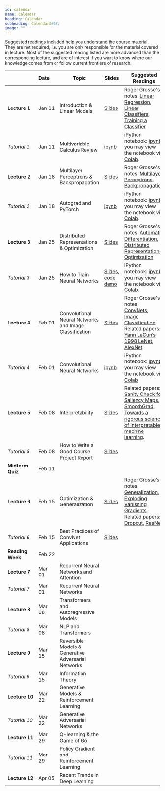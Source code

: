 ```yaml
---
id: calendar
name: Calendar
heading: Calendar
subheading: Calendar&#58;
image: ""
---
```


Suggested readings included help you understand the course material. They are not required, i.e. you are only responsible for the material covered in lecture. Most of the suggested reading listed are more advanced than the corresponding lecture, and are of interest if you want to know where our knowledge comes from or follow current frontiers of research.

|       | Date&nbsp;&nbsp;&nbsp;&nbsp;    | Topic                  | Slides  | Suggested Readings 
|-------|----|------------------------|---------|------------------------------------------
| **Lecture&nbsp;1**| Jan 11 | Introduction & Linear Models | [Slides](assets/slides/lec01.pdf)  | Roger Grosse's notes: [Linear Regression](assets/readings/L01a.pdf), [Linear Classifiers](assets/readings/L01b.pdf), [Training a Classifier](assets/readings/L01c.pdf)
| *Tutorial&nbsp;1* | Jan 11  | Multivariable Calculus Review  | [ipynb](assets/tutorials/tut01_calc_intro.ipynb)  | iPython notebook: [ipynb](assets/tutorials/tut01_calc_intro.ipynb), you may view the notebook via [Colab](https://colab.research.google.com/github/uoft-csc413/2022/blob/master/assets/tutorials/tut01_calc_intro.ipynb).
| **Lecture&nbsp;2**| Jan 18  | Multilayer Perceptrons & Backpropagation | [Slides](assets/slides/lec02.pdf)   |  Roger Grosse's notes: [Multilayer Perceptrons](assets/readings/L02a.pdf), [Backpropagation](assets/readings/L02b.pdf) 
| *Tutorial&nbsp;2* | Jan 18  | Autograd and PyTorch | [ipynb](assets/tutorials/tut02_autograd.ipynb)  |  iPython notebook: [ipynb](assets/tutorials/tut02_autograd.ipynb), you may view the notebook via [Colab](https://colab.research.google.com/github/uoft-csc413/2022/blob/master/assets/tutorials/tut02_autograd.ipynb).
| **Lecture&nbsp;3**| Jan 25  | Distributed Representations & Optimization |  [Slides](assets/slides/lec03.pdf)  | Roger Grosse's notes: [Automatic Differentiation](assets/readings/L03a.pdf), [Distributed Representations](assets/readings/L03b.pdf), [Optimization](assets/readings/L03c.pdf) 
| *Tutorial&nbsp;3* | Jan 25  | How to Train Neural Networks  |   [Slides](assets/tutorials/tut03_slides.pdf), [code demo](https://colab.research.google.com/github/uoft-csc413/2022/blob/master/assets/tutorials/tut03_notebook.ipynb)  | iPython notebook: [ipynb](assets/tutorials/tut03_notebook.ipynb), you may view the notebook via [Colab](https://colab.research.google.com/github/uoft-csc413/2022/blob/master/assets/tutorials/tut03_notebook.ipynb).
| **Lecture&nbsp;4** | Feb 01  | Convolutional Neural Networks and Image Classification  | [Slides](assets/slides/lec04.pdf)  |  Roger Grosse's notes: [ConvNets](assets/readings/L04a.pdf), [Image Classification](assets/readings/L04b.pdf). Related papers: [Yann LeCun’s 1998 LeNet](assets/readings/lecun-98.pdf), [AlexNet](assets/readings/AlexNet.pdf).
| *Tutorial&nbsp;4* | Feb 01  | Convolutional Neural Networks  |  [ipynb](assets/tutorials/tut04_cnn.ipynb) | iPython notebook: [ipynb](assets/tutorials/tut04_cnn.ipynb), you may view the notebook via [Colab](https://colab.research.google.com/github/uoft-csc413/2022/blob/master/assets/tutorials/tut04_cnn.ipynb) 
| **Lecture&nbsp;5** | Feb 08  | Interpretability  | [Slides](assets/slides/lec05.pdf)  |  Related papers: [Sanity Check for Saliency Maps](http://papers.nips.cc/paper/8160-sanity-checks-for-saliency-maps.pdf), [SmoothGrad](https://arxiv.org/pdf/1706.03825.pdf), [Towards a rigorous science of interpretable machine learning](https://arxiv.org/pdf/1702.08608.pdf).
| *Tutorial&nbsp;5* | Feb 08  | How to Write a Good Course Project Report  |  [Slides](assets/tutorials/tut05_writing.pdf)  | 
| **Midterm Quiz** | Feb 11  |   |  | 
| **Lecture&nbsp;6** | Feb 15  | Optimization & Generalization  | [Slides](assets/slides/lec06.pdf)  |  Roger Grosse’s notes: [Generalization](https://csc413-uoft.github.io/2021/assets/readings/L06a.pdf), [Exploding Vanishing Gradients](https://csc413-uoft.github.io/2021/assets/readings/L06b.pdf). Related papers: [Dropout](https://jmlr.org/papers/v15/srivastava14a.html), [ResNet](https://arxiv.org/abs/1512.03385) |
| *Tutorial&nbsp;6* | Feb 15  | Best Practices of ConvNet Applications  | [Slides](assets/tutorials/tutorial_6_best_practices_convnet_applications.pdf) | 
| **Reading Week** | Feb 22  |   |  | 
| **Lecture&nbsp;7** | Mar 01  | Recurrent Neural Networks and Attention |   |  
| *Tutorial&nbsp;7* | Mar 01  | Recurrent Neural Networks  | |  | 
| **Lecture&nbsp;8** | Mar 08  | Transformers and Autoregressive Models|    |  
| *Tutorial&nbsp;8* | Mar 08  | NLP and Transformers  |  | 
| **Lecture&nbsp;9** | Mar 15  | Reversible Models & Generative Adversarial Networks  |  |  
| *Tutorial&nbsp;9* | Mar 15  | Information Theory  |  | 
| **Lecture&nbsp;10** | Mar 22  | Generative Models & Reinforcement Learning |  |  
| *Tutorial&nbsp;10* | Mar 22  | Generative Adversarial Networks  |  | 
| **Lecture&nbsp;11** | Mar 29  | Q-learning & the Game of Go |  | 
| *Tutorial&nbsp;11* | Mar 29  | Policy Gradient and Reinforcement Learning  |  | 
| **Lecture&nbsp;12** | Apr 05  | Recent Trends in Deep Learning | |  

